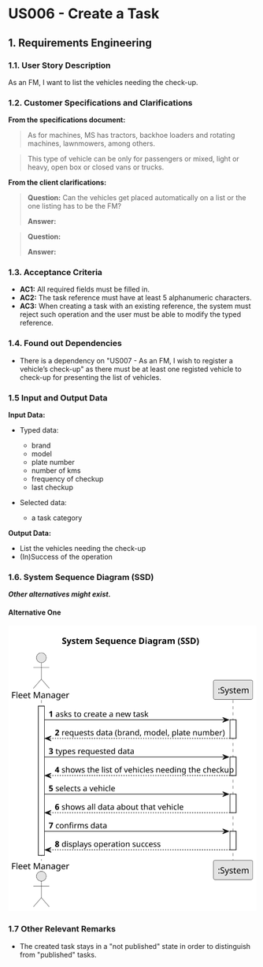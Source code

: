 # US006 - Create a Task 


## 1. Requirements Engineering

### 1.1. User Story Description

As an FM, I want to list the vehicles needing the check-up.

### 1.2. Customer Specifications and Clarifications 

**From the specifications document:**

>	As for machines, MS has tractors, backhoe loaders and rotating machines, lawnmowers, among others. 

>	This type of vehicle can be only for passengers or mixed, light or heavy, open box or closed vans or trucks. 

**From the client clarifications:**

> **Question:** Can the vehicles get placed automatically on a list or the one listing has to be the FM?
>
> **Answer:** 

> **Question:** 
>
> **Answer:** 

### 1.3. Acceptance Criteria

* **AC1:** All required fields must be filled in.
* **AC2:** The task reference must have at least 5 alphanumeric characters.
* **AC3:** When creating a task with an existing reference, the system must reject such operation and the user must be able to modify the typed reference.

### 1.4. Found out Dependencies

* There is a dependency on "US007 - As an FM, I wish to register a vehicle’s check-up" as there must be at least one registed vehicle to check-up for presenting the list of vehicles.

### 1.5 Input and Output Data

**Input Data:**

* Typed data:
    * brand
    * model
    * plate number
    * number of kms
    * frequency of checkup
    * last checkup
	
* Selected data:
    * a task category 

**Output Data:**

* List the vehicles needing the check-up
* (In)Success of the operation

### 1.6. System Sequence Diagram (SSD)

**_Other alternatives might exist._**

#### Alternative One

![System Sequence Diagram - Alternative One](svg/us008-system-sequence-diagram.svg)


### 1.7 Other Relevant Remarks

* The created task stays in a "not published" state in order to distinguish from "published" tasks.